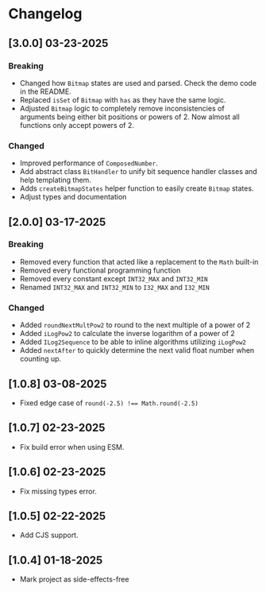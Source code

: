 # Changelog

## [3.0.0] 03-23-2025

### Breaking

- Changed how `Bitmap` states are used and parsed. Check the demo code in the README.
- Replaced `isSet` of `Bitmap` with `has` as they have the same logic.
- Adjusted `Bitmap` logic to completely remove inconsistencies of arguments being either bit positions or powers of 2. Now almost all functions only accept powers of 2.

### Changed

- Improved performance of `ComposedNumber`.
- Add abstract class `BitHandler` to unify bit sequence handler classes and help templating them.
- Adds `createBitmapStates` helper function to easily create `Bitmap` states.
- Adjust types and documentation

## [2.0.0] 03-17-2025

### Breaking

- Removed every function that acted like a replacement to the `Math` built-in
- Removed every functional programming function
- Removed every constant except `INT32_MAX` and `INT32_MIN`
- Renamed `INT32_MAX` and `INT32_MIN` to `I32_MAX` and `I32_MIN`

### Changed

- Added `roundNextMultPow2` to round to the next multiple of a power of 2
- Added `iLogPow2` to calculate the inverse logarithm of a power of 2
- Added `ILog2Sequence` to be able to inline algorithms utilizing `iLogPow2`
- Added `nextAfter` to quickly determine the next valid float number when counting up.

## [1.0.8] 03-08-2025

- Fixed edge case of `round(-2.5) !== Math.round(-2.5)`

## [1.0.7] 02-23-2025

- Fix build error when using ESM.

## [1.0.6] 02-23-2025

- Fix missing types error.

## [1.0.5] 02-22-2025

- Add CJS support.


## [1.0.4] 01-18-2025

- Mark project as side-effects-free
